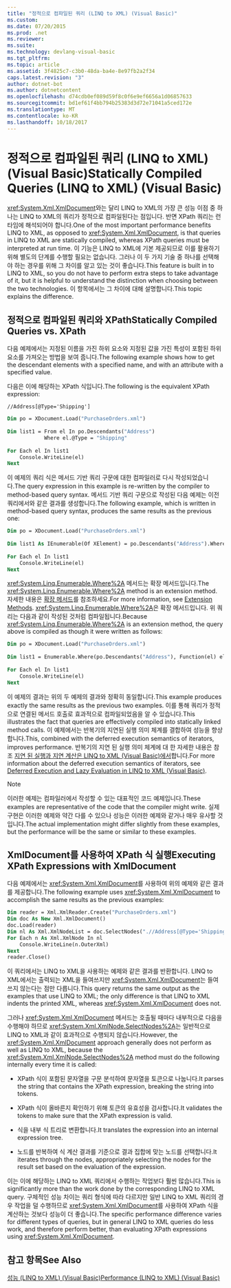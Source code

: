 ```yaml
---
title: "정적으로 컴파일된 쿼리 (LINQ to XML) (Visual Basic)"
ms.custom: 
ms.date: 07/20/2015
ms.prod: .net
ms.reviewer: 
ms.suite: 
ms.technology: devlang-visual-basic
ms.tgt_pltfrm: 
ms.topic: article
ms.assetid: 3f4825c7-c3b0-48da-ba4e-8e97fb2a2f34
caps.latest.revision: "3"
author: dotnet-bot
ms.author: dotnetcontent
ms.openlocfilehash: d74cdb0ef089d59f8c0f6e9ef6656a1d06857633
ms.sourcegitcommit: bd1ef61f4bb794b25383d3d72e71041a5ced172e
ms.translationtype: MT
ms.contentlocale: ko-KR
ms.lasthandoff: 10/18/2017
---
```

# <a name="statically-compiled-queries-linq-to-xml-visual-basic"></a><span data-ttu-id="9ff26-102">정적으로 컴파일된 쿼리 (LINQ to XML) (Visual Basic)</span><span class="sxs-lookup"><span data-stu-id="9ff26-102">Statically Compiled Queries (LINQ to XML) (Visual Basic)</span></span>
<span data-ttu-id="9ff26-103"><xref:System.Xml.XmlDocument>와는 달리 LINQ to XML의 가장 큰 성능 이점 중 하나는 LINQ to XML의 쿼리가 정적으로 컴파일된다는 점입니다. 반면 XPath 쿼리는 런타임에 해석되어야 합니다.</span><span class="sxs-lookup"><span data-stu-id="9ff26-103">One of the most important performance benefits LINQ to XML, as opposed to <xref:System.Xml.XmlDocument>, is that queries in LINQ to XML are statically compiled, whereas XPath queries must be interpreted at run time.</span></span> <span data-ttu-id="9ff26-104">이 기능은 LINQ to XML에 기본 제공되므로 이를 활용하기 위해 별도의 단계를 수행할 필요는 없습니다. 그러나 이 두 가지 기술 중 하나를 선택해야 하는 경우를 위해 그 차이를 알고 있는 것이 좋습니다.</span><span class="sxs-lookup"><span data-stu-id="9ff26-104">This feature is built in to LINQ to XML, so you do not have to perform extra steps to take advantage of it, but it is helpful to understand the distinction when choosing between the two technologies.</span></span> <span data-ttu-id="9ff26-105">이 항목에서는 그 차이에 대해 설명합니다.</span><span class="sxs-lookup"><span data-stu-id="9ff26-105">This topic explains the difference.</span></span>  
  
## <a name="statically-compiled-queries-vs-xpath"></a><span data-ttu-id="9ff26-106">정적으로 컴파일된 쿼리와 XPath</span><span class="sxs-lookup"><span data-stu-id="9ff26-106">Statically Compiled Queries vs. XPath</span></span>  
 <span data-ttu-id="9ff26-107">다음 예제에서는 지정된 이름을 가진 하위 요소와 지정된 값을 가진 특성이 포함된 하위 요소를 가져오는 방법을 보여 줍니다.</span><span class="sxs-lookup"><span data-stu-id="9ff26-107">The following example shows how to get the descendant elements with a specified name, and with an attribute with a specified value.</span></span>  
  
 <span data-ttu-id="9ff26-108">다음은 이에 해당하는 XPath 식입니다.</span><span class="sxs-lookup"><span data-stu-id="9ff26-108">The following is the equivalent XPath expression:</span></span>  
  
```  
//Address[@Type='Shipping']  
```  
  
```vb  
Dim po = XDocument.Load("PurchaseOrders.xml")  
  
Dim list1 = From el In po.Descendants("Address")  
            Where el.@Type = "Shipping"  
  
For Each el In list1  
    Console.WriteLine(el)  
Next  
```  
  
 <span data-ttu-id="9ff26-109">이 예제의 쿼리 식은 메서드 기반 쿼리 구문에 대한 컴파일러로 다시 작성되었습니다.</span><span class="sxs-lookup"><span data-stu-id="9ff26-109">The query expression in this example is re-written by the compiler to method-based query syntax.</span></span> <span data-ttu-id="9ff26-110">메서드 기반 쿼리 구문으로 작성된 다음 예제는 이전 쿼리에서와 같은 결과를 생성합니다.</span><span class="sxs-lookup"><span data-stu-id="9ff26-110">The following example, which is written in method-based query syntax, produces the same results as the previous one:</span></span>  
  
```vb  
Dim po = XDocument.Load("PurchaseOrders.xml")  
  
Dim list1 As IEnumerable(Of XElement) = po.Descendants("Address").Where(Function(el) el.@Type = "Shipping")  
  
For Each el In list1  
    Console.WriteLine(el)  
Next   
```  
  
 <span data-ttu-id="9ff26-111"><xref:System.Linq.Enumerable.Where%2A> 메서드는 확장 메서드입니다.</span><span class="sxs-lookup"><span data-stu-id="9ff26-111">The <xref:System.Linq.Enumerable.Where%2A> method is an extension method.</span></span> <span data-ttu-id="9ff26-112">자세한 내용은 [확장 메서드](../../../../csharp/programming-guide/classes-and-structs/extension-methods.md)를 참조하세요.</span><span class="sxs-lookup"><span data-stu-id="9ff26-112">For more information, see [Extension Methods](../../../../csharp/programming-guide/classes-and-structs/extension-methods.md).</span></span> <span data-ttu-id="9ff26-113"><xref:System.Linq.Enumerable.Where%2A>은 확장 메서드입니다. 위 쿼리는 다음과 같이 작성된 것처럼 컴파일됩니다.</span><span class="sxs-lookup"><span data-stu-id="9ff26-113">Because <xref:System.Linq.Enumerable.Where%2A> is an extension method, the query above is compiled as though it were written as follows:</span></span>  
  
```vb  
Dim po = XDocument.Load("PurchaseOrders.xml")  
  
Dim list1 = Enumerable.Where(po.Descendants("Address"), Function(el) el.@Type = "Shipping")  
  
For Each el In list1  
    Console.WriteLine(el)  
Next  
```  
  
 <span data-ttu-id="9ff26-114">이 예제의 결과는 위의 두 예제의 결과와 정확히 동일합니다.</span><span class="sxs-lookup"><span data-stu-id="9ff26-114">This example produces exactly the same results as the previous two examples.</span></span> <span data-ttu-id="9ff26-115">이를 통해 쿼리가 정적으로 연결된 메서드 호출로 효과적으로 컴파일되었음을 알 수 있습니다.</span><span class="sxs-lookup"><span data-stu-id="9ff26-115">This illustrates the fact that queries are effectively compiled into statically linked method calls.</span></span> <span data-ttu-id="9ff26-116">이 예제에서는 반복기의 지연된 실행 의미 체계를 결합하여 성능을 향상합니다.</span><span class="sxs-lookup"><span data-stu-id="9ff26-116">This, combined with the deferred execution semantics of iterators, improves performance.</span></span> <span data-ttu-id="9ff26-117">반복기의 지연 된 실행 의미 체계에 대 한 자세한 내용은 참조 [지연 된 실행과 지연 계산은 LINQ to XML (Visual Basic)에서](../../../../visual-basic/programming-guide/concepts/linq/deferred-execution-and-lazy-evaluation-in-linq-to-xml.md)합니다.</span><span class="sxs-lookup"><span data-stu-id="9ff26-117">For more information about the deferred execution semantics of iterators, see [Deferred Execution and Lazy Evaluation in LINQ to XML (Visual Basic)](../../../../visual-basic/programming-guide/concepts/linq/deferred-execution-and-lazy-evaluation-in-linq-to-xml.md).</span></span>  
  
> [!NOTE]
>  <span data-ttu-id="9ff26-118">이러한 예제는 컴파일러에서 작성할 수 있는 대표적인 코드 예제입니다.</span><span class="sxs-lookup"><span data-stu-id="9ff26-118">These examples are representative of the code that the compiler might write.</span></span> <span data-ttu-id="9ff26-119">실제 구현은 이러한 예제와 약간 다를 수 있으나 성능은 이러한 예제와 같거나 매우 유사할 것입니다.</span><span class="sxs-lookup"><span data-stu-id="9ff26-119">The actual implementation might differ slightly from these examples, but the performance will be the same or similar to these examples.</span></span>  
  
## <a name="executing-xpath-expressions-with-xmldocument"></a><span data-ttu-id="9ff26-120">XmlDocument를 사용하여 XPath 식 실행</span><span class="sxs-lookup"><span data-stu-id="9ff26-120">Executing XPath Expressions with XmlDocument</span></span>  
 <span data-ttu-id="9ff26-121">다음 예제에서는 <xref:System.Xml.XmlDocument>를 사용하여 위의 예제와 같은 결과를 제공합니다.</span><span class="sxs-lookup"><span data-stu-id="9ff26-121">The following example uses <xref:System.Xml.XmlDocument> to accomplish the same results as the previous examples:</span></span>  
  
```vb  
Dim reader = Xml.XmlReader.Create("PurchaseOrders.xml")  
Dim doc As New Xml.XmlDocument()  
doc.Load(reader)  
Dim nl As Xml.XmlNodeList = doc.SelectNodes(".//Address[@Type='Shipping']")  
For Each n As Xml.XmlNode In nl  
    Console.WriteLine(n.OuterXml)  
Next  
reader.Close()  
```  
  
 <span data-ttu-id="9ff26-122">이 쿼리에서는 LINQ to XML을 사용하는 예제와 같은 결과를 반환합니다. LINQ to XML에서는 출력되는 XML을 들여쓰지만 <xref:System.Xml.XmlDocument>는 들여쓰지 않는다는 점만 다릅니다.</span><span class="sxs-lookup"><span data-stu-id="9ff26-122">This query returns the same output as the examples that use LINQ to XML; the only difference is that LINQ to XML indents the printed XML, whereas <xref:System.Xml.XmlDocument> does not.</span></span>  
  
 <span data-ttu-id="9ff26-123">그러나 <xref:System.Xml.XmlDocument> 메서드는 호출될 때마다 내부적으로 다음을 수행해야 하므로 <xref:System.Xml.XmlNode.SelectNodes%2A>는 일반적으로 LINQ to XML과 같이 효과적으로 수행되지 않습니다.</span><span class="sxs-lookup"><span data-stu-id="9ff26-123">However, the <xref:System.Xml.XmlDocument> approach generally does not perform as well as LINQ to XML, because the <xref:System.Xml.XmlNode.SelectNodes%2A> method must do the following internally every time it is called:</span></span>  
  
-   <span data-ttu-id="9ff26-124">XPath 식이 포함된 문자열을 구문 분석하여 문자열을 토큰으로 나눕니다.</span><span class="sxs-lookup"><span data-stu-id="9ff26-124">It parses the string that contains the XPath expression, breaking the string into tokens.</span></span>  
  
-   <span data-ttu-id="9ff26-125">XPath 식이 올바른지 확인하기 위해 토큰의 유효성을 검사합니다.</span><span class="sxs-lookup"><span data-stu-id="9ff26-125">It validates the tokens to make sure that the XPath expression is valid.</span></span>  
  
-   <span data-ttu-id="9ff26-126">식을 내부 식 트리로 변환합니다.</span><span class="sxs-lookup"><span data-stu-id="9ff26-126">It translates the expression into an internal expression tree.</span></span>  
  
-   <span data-ttu-id="9ff26-127">노드를 반복하여 식 계산 결과를 기준으로 결과 집합에 맞는 노드를 선택합니다.</span><span class="sxs-lookup"><span data-stu-id="9ff26-127">It iterates through the nodes, appropriately selecting the nodes for the result set based on the evaluation of the expression.</span></span>  
  
 <span data-ttu-id="9ff26-128">이는 이에 해당하는 LINQ to XML 쿼리에서 수행하는 작업보다 훨씬 많습니다.</span><span class="sxs-lookup"><span data-stu-id="9ff26-128">This is significantly more than the work done by the corresponding LINQ to XML query.</span></span> <span data-ttu-id="9ff26-129">구체적인 성능 차이는 쿼리 형식에 따라 다르지만 일반 LINQ to XML 쿼리의 경우 작업을 덜 수행하므로 <xref:System.Xml.XmlDocument>를 사용하여 XPath 식을 계산하는 것보다 성능이 더 좋습니다.</span><span class="sxs-lookup"><span data-stu-id="9ff26-129">The specific performance difference varies for different types of queries, but in general LINQ to XML queries do less work, and therefore perform better, than evaluating XPath expressions using <xref:System.Xml.XmlDocument>.</span></span>  
  
## <a name="see-also"></a><span data-ttu-id="9ff26-130">참고 항목</span><span class="sxs-lookup"><span data-stu-id="9ff26-130">See Also</span></span>  
 [<span data-ttu-id="9ff26-131">성능 (LINQ to XML) (Visual Basic)</span><span class="sxs-lookup"><span data-stu-id="9ff26-131">Performance (LINQ to XML) (Visual Basic)</span></span>](../../../../visual-basic/programming-guide/concepts/linq/performance-linq-to-xml.md)
